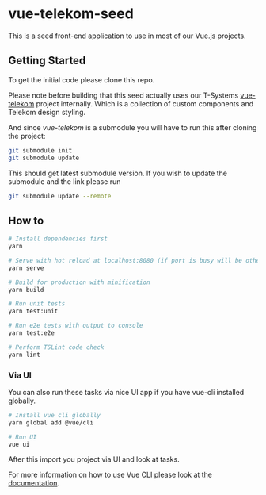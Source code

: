 # vue-telekom-seed

This is a seed front-end application to use in most of our Vue.js projects.

## Getting Started

To get the initial code please clone this repo.

Please note before building that this seed actually uses our T-Systems 
[vue-telekom](https://github.com/T-Systems-RUS/vue-telekom) project internally.
Which is a collection of custom components and Telekom design styling. 

And since *vue-telekom* is a submodule you will have to run this after cloning the project:

```bash
git submodule init
git submodule update
```

This should get latest submodule version. If you wish to update the submodule and the link please run
```bash
git submodule update --remote
```

## How to

``` bash
# Install dependencies first
yarn

# Serve with hot reload at localhost:8080 (if port is busy will be other - see console)
yarn serve

# Build for production with minification
yarn build

# Run unit tests
yarn test:unit

# Run e2e tests with output to console
yarn test:e2e

# Perform TSLint code check
yarn lint
```

### Via UI

You can also run these tasks via nice UI app if you have vue-cli installed globally.
```bash
# Install vue cli globally
yarn global add @vue/cli

# Run UI
vue ui
```
After this import you project via UI and look at tasks.

For more information on how to use Vue CLI please look at the [documentation](https://cli.vuejs.org/guide/).